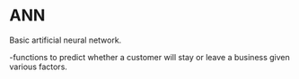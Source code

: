 # ANN
Basic artificial neural network.

-functions to predict whether a customer will stay or leave a business given various factors. 
